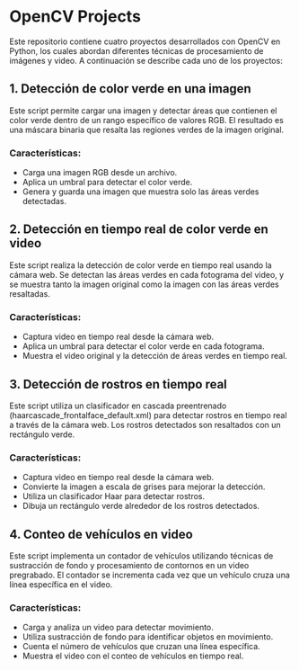# OpenCV Projects
Este repositorio contiene cuatro proyectos desarrollados con OpenCV en Python, los cuales abordan diferentes técnicas de procesamiento de imágenes y video. A continuación se describe cada uno de los proyectos:

## 1. Detección de color verde en una imagen
Este script permite cargar una imagen y detectar áreas que contienen el color verde dentro de un rango específico de valores RGB. El resultado es una máscara binaria que resalta las regiones verdes de la imagen original.

### Características:
* Carga una imagen RGB desde un archivo.
* Aplica un umbral para detectar el color verde.
* Genera y guarda una imagen que muestra solo las áreas verdes detectadas.

## 2. Detección en tiempo real de color verde en video
Este script realiza la detección de color verde en tiempo real usando la cámara web. Se detectan las áreas verdes en cada fotograma del video, y se muestra tanto la imagen original como la imagen con las áreas verdes resaltadas.

### Características:
* Captura video en tiempo real desde la cámara web.
* Aplica un umbral para detectar el color verde en cada fotograma.
* Muestra el video original y la detección de áreas verdes en tiempo real.


## 3. Detección de rostros en tiempo real
Este script utiliza un clasificador en cascada preentrenado (haarcascade_frontalface_default.xml) para detectar rostros en tiempo real a través de la cámara web. Los rostros detectados son resaltados con un rectángulo verde.

### Características:
* Captura video en tiempo real desde la cámara web.
* Convierte la imagen a escala de grises para mejorar la detección.
* Utiliza un clasificador Haar para detectar rostros.
* Dibuja un rectángulo verde alrededor de los rostros detectados.

## 4. Conteo de vehículos en video
Este script implementa un contador de vehículos utilizando técnicas de sustracción de fondo y procesamiento de contornos en un video pregrabado. El contador se incrementa cada vez que un vehículo cruza una línea específica en el video.

### Características:
* Carga y analiza un video para detectar movimiento.
* Utiliza sustracción de fondo para identificar objetos en movimiento.
* Cuenta el número de vehículos que cruzan una línea específica.
* Muestra el video con el conteo de vehículos en tiempo real.
